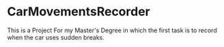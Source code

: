 # CarMovementsRecorder
This is a Project For my Master's Degree in which the first task is to record when the car uses sudden breaks. 
